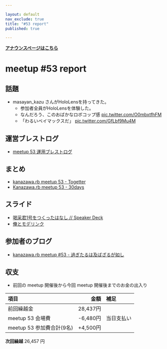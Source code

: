 ```yaml
---

layout: default
nav_exclude: true
title: "#53 report"
published: true

---
```


<div style="text-align: left;"><a href="/53/"><strong>アナウンスページはこちら</strong></a></div>

# meetup #53 report

## 話題

* masayan_kazu さんがHoloLensを持ってきた。
  * 参加者全員がHoloLensを体験した。
  * なんだろう、このおばかなロボコップ感 [pic.twitter.com/O0mbxtfhFM](https://twitter.com/wtnabe/status/822681831124258816/photo/1)
  * 「わるいベイマックスだ」 [pic.twitter.com/GfLbf9Mu4M](https://twitter.com/Yukimitsu_Izawa/status/822714497122959361/photo/1)

## 運営ブレストログ

* [meetup 53 運用ブレストログ](https://github.com/kanazawarb/meetup/wiki/meetup-53-%E9%81%8B%E7%94%A8%E3%83%96%E3%83%AC%E3%82%B9%E3%83%88%E3%83%AD%E3%82%B0)

## まとめ

* [kanazawa.rb meetup 53 - Togetter](https://togetter.com/li/1073061)
* [Kanazawa.rb meetup 53 - 30days](http://30d.jp/kzrb/43)


## スライド

* [喝采君1号をつくったはなし // Speaker Deck](https://speakerdeck.com/izawa/he-cai-jun-1hao-wotukututahanasi)
* [俺とモデリンク](http://www.slideshare.net/pharaohkj/ss-71255091)


## 参加者のブログ

* [kanazawa\.rb meetup \#53 \- 過ぎたるは及ばざるが如し](http://cotton-desu.hatenablog.com/entry/2017/01/23/224305)



## 収支

* 前回の meetup 開催後から今回 meetup 開催後までのお金の出入り

|項目                           |金額         |補足                                               |
|:------------------------------|------------:|:--------------------------------------------------|
| 前回繰越金                    |    28,437円 |                                                   |
| meetup 53 会場費              |    -6,480円 | 当日支払い                                        |
| meetup 53 参加費合計(9名)    |   +4,500円 |                    |

**次回繰越**  26,457 円


